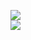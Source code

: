 [![](https://img.shields.io/badge/Made%20With-Github%20Spray-lightgrey.svg?style=for-the-badge&logo=github)](https://github.com/Annihil/github-spray#18685)  
[![](https://i.imgur.com/2DrTn0Z.gif)](https://github.com/Annihil/github-spray)